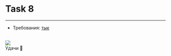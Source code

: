 # Task 8
---
- Требования: [тык](Task.html)

<br>
<img src="https://media.giphy.com/media/iVNJ47qaeZnUq8TLBH/giphy.gif">
<br>
<div>Удачи 🙂</div>
